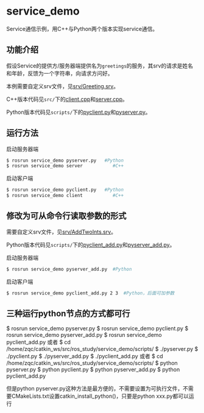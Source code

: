 # service_demo

Service通信示例，用C++与Python两个版本实现service通信。

## 功能介绍

假设Service的提供方/服务器端提供名为`greetings`的服务，其srv的请求是姓名和年龄，反馈为一个字符串，向请求方问好。

本例需要自定义srv文件，见[srv/Greeting.srv](./srv/Greeting.srv)。

C++版本代码见`src/`下的[client.cpp](./src/client.cpp)和[server.cpp](./src/server.cpp)。

Python版本代码见`scripts/`下的[pyclient.py](./scripts/pyclient.py)和[pyserver.py](./scripts/pyserver.py)。

## 运行方法

启动服务器端
```sh
$ rosrun service_demo pyserver.py   #Python
$ rosrun service_demo server           #C++
``` 

启动客户端
```sh
$ rosrun service_demo pyclient.py   #Python
$ rosrun service_demo client           #C++
``` 

## 修改为可从命令行读取参数的形式

需要自定义srv文件，见[srv/AddTwoInts.srv](./srv/AddTwoInts.srv)。

Python版本代码见`scripts/`下的[pyclient_add.py](./scripts/pyclient_add.py)和[pyserver_add.py](./scripts/pyserver_add.py)。

启动服务器端
```sh
$ rosrun service_demo pyserver_add.py  #Python
``` 

启动客户端
```sh
$ rosrun service_demo pyclient_add.py 2 3  #Python，后面可加参数
``` 


## 三种运行python节点的方式都可行
$ rosrun service_demo pyserver.py
$ rosrun service_demo pyclient.py
$ rosrun service_demo pyserver_add.py
$ rosrun service_demo pyclient_add.py
或者
$ cd /home/zqc/catkin_ws/src/ros_study/service_demo/scripts/
$ ./pyserver.py
$ ./pyclient.py
$ ./pyserver_add.py
$ ./pyclient_add.py
或者
$ cd /home/zqc/catkin_ws/src/ros_study/service_demo/scripts/
$ python pyserver.py
$ python pyclient.py
$ python pyserver_add.py
$ python pyclient_add.py

但是python pyserver.py这种方法是最方便的，不需要设置为可执行文件，不需要CMakeLists.txt设置catkin_install_python()，只要是python xxx.py都可以运行
